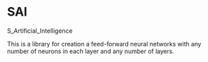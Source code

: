 # SAI
S_Artificial_Intelligence

This is a library for creation a feed-forward neural networks with any number of neurons in each layer and any number of layers.